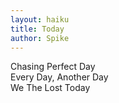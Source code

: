```yaml
---
layout: haiku
title: Today
author: Spike
---
```


Chasing Perfect Day<br>
Every Day, Another Day<br>
We The Lost Today<br>